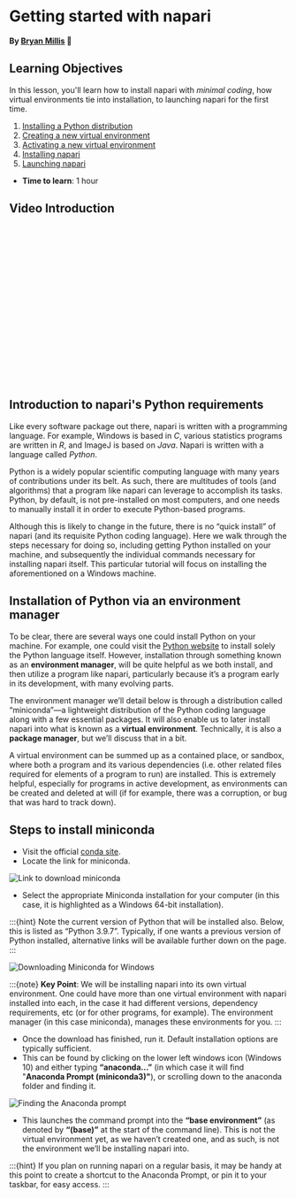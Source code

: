 Getting started with napari
=======================
**By [Bryan Millis](https://chanzuckerberg.github.io/napari-segmentation-workshop/preface/whomadethis.html#bryan-millis) 🔬**
## Learning Objectives

In this lesson, you'll learn how to install napari with *minimal coding*, how virtual environments tie into installation, to launching napari for the first time. 

1.  [Installing a Python distribution](cellpose-parameters.md)
2.  [Creating a new virtual environment](cellpose-parameters.md)
3.  [Activating a new virtual environment](cellpose-FIJI.md)
4.  [Installing napari](blahblah)
5.  [Launching napari](blahblah)

- **Time to learn**: 1 hour

## Video Introduction

<script src="https://fast.wistia.com/embed/medias/j0644yvc89.jsonp" async></script><script src="https://fast.wistia.com/assets/external/E-v1.js" async></script><div class="wistia_responsive_padding" style="padding:56.25% 0 0 0;position:relative;"><div class="wistia_responsive_wrapper" style="height:100%;left:0;position:absolute;top:0;width:100%;"><div class="wistia_embed wistia_async_j0644yvc89 seo=false videoFoam=true" style="height:100%;position:relative;width:100%"><div class="wistia_swatch" style="height:100%;left:0;opacity:0;overflow:hidden;position:absolute;top:0;transition:opacity 200ms;width:100%;"><img src="https://fast.wistia.com/embed/medias/j0644yvc89/swatch" style="filter:blur(5px);height:100%;object-fit:contain;width:100%;" alt="" aria-hidden="true" onload="this.parentNode.style.opacity=1;" /></div></div></div></div>

## Introduction to napari's Python requirements

Like every software package out there, napari is written with a programming language. For example, Windows is based in *C*, various statistics programs are written in *R*, and ImageJ is based on *Java*. Napari is written with a language called *Python*. 

Python is a widely popular scientific computing language with many years of contributions under its belt. As such, there are multitudes of tools (and algorithms) that a program like napari can leverage to accomplish its tasks. Python, by default, is not pre-installed on most computers, and one needs to manually install it in order to execute Python-based programs.  

Although this is likely to change in the future, there is no “quick install” of napari (and its requisite Python coding language). Here we walk through the steps necessary for doing so, including getting Python installed on your machine, and subsequently the individual commands necessary for installing napari itself. This particular tutorial will focus on installing the aforementioned on a Windows machine. 

## Installation of Python via an environment manager

To be clear, there are several ways one could install Python on your machine. For example, one could visit the [Python website](https://www.python.org/) to install solely the Python language itself. However, installation through something known as an **environment manager**, will be quite helpful as we both install, and then utilize a program like napari, particularly because it’s a program early in its development, with many evolving parts.  

The environment manager we’ll detail below is through a distribution called “miniconda”—a lightweight distribution of the Python coding language along with a few essential packages. It will also enable us to later install napari into what is known as a **virtual environment**. Technically, it is also a **package manager**, but we’ll discuss that in a bit. 

A virtual environment can be summed up as a contained place, or sandbox, where both a program and its various dependencies (i.e. other related files required for elements of a program to run) are installed. This is extremely helpful, especially for programs in active development, as environments can be created and deleted at will (if for example, there was a corruption, or bug that was hard to track down).

## Steps to install miniconda

- Visit the official [conda site](conda.io).
- Locate the link for miniconda. 

![Link to download miniconda](images/install-1.png)

- Select the appropriate Miniconda installation for your computer (in this case, it is highlighted as a Windows 64-bit installation).

:::{hint} 
Note the current version of Python that will be installed also. Below, this is listed as “Python 3.9.7”.  Typically, if one wants a previous version of Python installed, alternative links will be available further down on the page.
:::

![Downloading Miniconda for Windows](images/install-2.png)

:::{note} 
**Key Point**: We will be installing napari into its own virtual environment. One could have more than one virtual environment with napari installed into each, in the case it had different versions, dependency requirements, etc (or for other programs, for example). The environment manager (in this case miniconda), manages these environments for you.
:::

- Once the download has finished, run it. Default installation options are typically sufficient.
- This can be found by clicking on the lower left windows icon (Windows 10) and either typing **“anaconda…”** (in which case it will find "**Anaconda Prompt (miniconda3)"**), or scrolling down to the anaconda folder and finding it.

![Finding the Anaconda prompt](images/install-3.png)

- This launches the command prompt into the **“base environment”** (as denoted by **“(base)”** at the start of the command line). This is not the virtual environment yet, as we haven’t created one, and as such, is not the environment we’ll be installing napari into.

:::{hint} 
If you plan on running napari on a regular basis, it may be handy at this point to create a shortcut to the Anaconda Prompt, or pin it to your taskbar, for easy access.
:::
